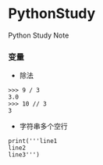 # PythonStudy
Python Study Note

### 变量
- 除法
```
>>> 9 / 3
3.0
>>> 10 // 3
3
```

- 字符串多个空行
```
print('''line1
line2
line3''')
```
